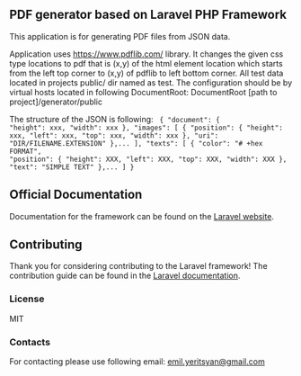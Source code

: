 ## PDF generator based on Laravel PHP Framework

This application is for generating PDF files from JSON data.

Application uses https://www.pdflib.com/ library.
It changes the given css type locations to pdf that is
(x,y) of the html element location which starts from the left top corner to
(x,y) of pdflib to left bottom corner.
All test data located in projects public/ dir named as test.
The configuration should be by virtual hosts located in following DocumentRoot:
DocumentRoot [path to project]/generator/public

The structure of the JSON is following:
<code>
{
    "document": {
        "height": xxx,
        "width": xxx
    },
    "images": [
        {
            "position": {
                "height": xxx,
                "left": xxx,
                "top": xxx,
                "width": xxx
            },
            "uri": "DIR/FILENAME.EXTENSION"
        },...
    ],
    "texts": [
        {
            "color": "# +hex FORMAT",
            "position": {
                "height": XXX,
                "left": XXX,
                "top": XXX,
                "width": XXX
            },
            "text": "SIMPLE TEXT"
        },...
    ]
}
</code>
## Official Documentation

Documentation for the framework can be found on the [Laravel website](http://laravel.com/docs).

## Contributing

Thank you for considering contributing to the Laravel framework! The contribution guide can be found in the [Laravel documentation](http://laravel.com/docs/contributions).

### License

MIT

### Contacts

For contacting please use following email: emil.yeritsyan@gmail.com